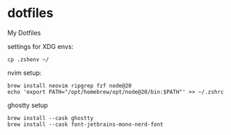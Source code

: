 # dotfiles
My Dotfiles

settings for XDG envs:
```shell
cp .zshenv ~/
```

nvim setup:
```shell
brew install neovim ripgrep fzf node@20 
echo 'export PATH="/opt/homebrew/opt/node@20/bin:$PATH"' >> ~/.zshrc
```
ghostty setup
```shell
brew install --cask ghostty
brew install --cask font-jetbrains-mono-nerd-font
```
